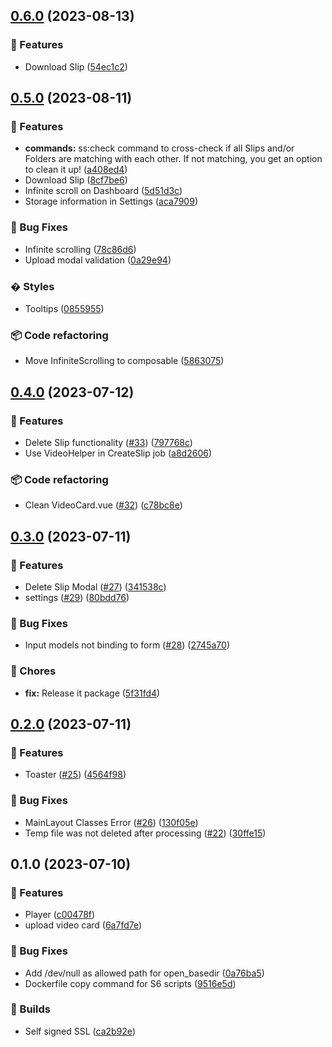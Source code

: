 

## [0.6.0](https://github.com/christoxz/slipstream-core/compare/0.5.0...0.6.0) (2023-08-13)


### 🚀 Features

* Download Slip ([54ec1c2](https://github.com/christoxz/slipstream-core/commit/54ec1c2510df1352c4a5176934ccf8f775dcca32))

## [0.5.0](https://github.com/christoxz/slipstream-core/compare/0.4.0...0.5.0) (2023-08-11)


### 🚀 Features

* **commands:** ss:check command to cross-check if all Slips and/or Folders are matching with each other. If not matching, you get an option to clean it up! ([a408ed4](https://github.com/christoxz/slipstream-core/commit/a408ed4a94322327c7276152100ab6a3cef2293e))
* Download Slip ([8cf7be6](https://github.com/christoxz/slipstream-core/commit/8cf7be66142f63a119fb3949be98d6763b86e7b2))
* Infinite scroll on Dashboard ([5d51d3c](https://github.com/christoxz/slipstream-core/commit/5d51d3c6b0e1bab4bf6c80ee3d03633e1d527e60))
* Storage information in Settings ([aca7909](https://github.com/christoxz/slipstream-core/commit/aca7909b0c4912226d9e4a8b6f9661f117ccca97))


### 🐛 Bug Fixes

* Infinite scrolling ([78c86d6](https://github.com/christoxz/slipstream-core/commit/78c86d642e0a1b385f36ef5c6a47b82fe631b224))
* Upload modal validation ([0a29e94](https://github.com/christoxz/slipstream-core/commit/0a29e94a66b098983a1d5a6c74314428ba59f426))


### � Styles

* Tooltips ([0855955](https://github.com/christoxz/slipstream-core/commit/085595569d5d384a65dbb1c007dff3db10c11683))


### 📦 Code refactoring

* Move InfiniteScrolling to composable ([5863075](https://github.com/christoxz/slipstream-core/commit/5863075f679b9c775da427ea234879c263906bbb))

## [0.4.0](https://github.com/christoxz/slipstream-core/compare/0.3.0...0.4.0) (2023-07-12)


### 🚀 Features

* Delete Slip functionality ([#33](https://github.com/christoxz/slipstream-core/issues/33)) ([797768c](https://github.com/christoxz/slipstream-core/commit/797768c339e4cdbffb313fadc7370cb87937d0f0))
* Use VideoHelper in CreateSlip job ([a8d2606](https://github.com/christoxz/slipstream-core/commit/a8d260618b99b612259684adcd36e094758167e7))


### 📦 Code refactoring

* Clean VideoCard.vue ([#32](https://github.com/christoxz/slipstream-core/issues/32)) ([c78bc8e](https://github.com/christoxz/slipstream-core/commit/c78bc8e5c112cf14068e4127383cce385c6cb1fd))

## [0.3.0](https://github.com/christoxz/slipstream-core/compare/0.2.0...0.3.0) (2023-07-11)


### 🚀 Features

* Delete Slip Modal ([#27](https://github.com/christoxz/slipstream-core/issues/27)) ([341538c](https://github.com/christoxz/slipstream-core/commit/341538c729ec992c3c730b0d9c1d4d1ef050a5ad))
* settings ([#29](https://github.com/christoxz/slipstream-core/issues/29)) ([80bdd76](https://github.com/christoxz/slipstream-core/commit/80bdd7616e49a44474d77fc296e5293e5c7c38c4))


### 🐛 Bug Fixes

* Input models not binding to form ([#28](https://github.com/christoxz/slipstream-core/issues/28)) ([2745a70](https://github.com/christoxz/slipstream-core/commit/2745a704893abe8ed80b3b2454fd8a9086102b5e))


### 🔧 Chores

* **fix:** Release it package ([5f31fd4](https://github.com/christoxz/slipstream-core/commit/5f31fd4c8d479bbb9ede72c51252bfecfdbbb9be))

## [0.2.0](https://github.com/christoxz/slipstream-core/compare/0.1.0...0.2.0) (2023-07-11)


### 🚀 Features

* Toaster ([#25](https://github.com/christoxz/slipstream-core/issues/25)) ([4564f98](https://github.com/christoxz/slipstream-core/commit/4564f98b13e094dbabb7574a8231f0eb4519abf1))


### 🐛 Bug Fixes

* MainLayout Classes Error ([#26](https://github.com/christoxz/slipstream-core/issues/26)) ([130f05e](https://github.com/christoxz/slipstream-core/commit/130f05e8b2433b45ba112f95718d6027ee65005c))
* Temp file was not deleted after processing ([#22](https://github.com/christoxz/slipstream-core/issues/22)) ([30ffe15](https://github.com/christoxz/slipstream-core/commit/30ffe157cda299229c707331fedf22d243b44475))

## 0.1.0 (2023-07-10)


### 🚀 Features

* Player ([c00478f](https://github.com/christoxz/slipstream-core/commit/c00478f7fa3e8e4317e3bd4a07f709d04b1909cb))
* upload video card ([6a7fd7e](https://github.com/christoxz/slipstream-core/commit/6a7fd7e934ebe0f62bd6c6ae8cbb67c33804c880))


### 🐛 Bug Fixes

* Add /dev/null as allowed path for open_basedir ([0a76ba5](https://github.com/christoxz/slipstream-core/commit/0a76ba536a2df8cd3aa005980f62e26b8ea455e5))
* Dockerfile copy command for S6 scripts ([9516e5d](https://github.com/christoxz/slipstream-core/commit/9516e5dcd14e4fa8412d9d1967cf3a5a6f0a1932))


### 💚 Builds

* Self signed SSL ([ca2b92e](https://github.com/christoxz/slipstream-core/commit/ca2b92e73acb06a6405c3421a3d74c5e629cd3ec))
